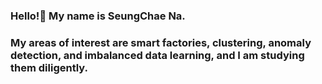 ### Hello!👋 My name is SeungChae Na. 
### My areas of interest are smart factories, clustering, anomaly detection, and imbalanced data learning, and I am studying them diligently.

<!--
**Naseungchae/Naseungchae** is a ✨ _special_ ✨ repository because its `README.md` (this file) appears on your GitHub profile.

Here are some ideas to get you started:

- 🔭 I’m currently working on ...
- 🌱 I’m currently learning ...
- 👯 I’m looking to collaborate on ...
- 🤔 I’m looking for help with ...
- 💬 Ask me about ...
- 📫 How to reach me: ...
- 😄 Pronouns: ...
- ⚡ Fun fact: ...
-->
